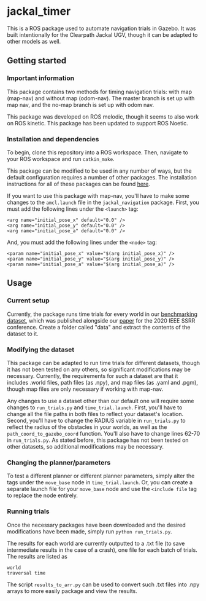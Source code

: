 # jackal_timer
This is a ROS package used to automate navigation trials in Gazebo. It was built intentionally for the Clearpath Jackal UGV, though it can be adapted to other models as well.

## Getting started
### Important information
This package contains two methods for timing navigation trials: with map (map-nav) and without map (odom-nav). The master branch is set up with map nav, and the no-map branch is set up with odom nav.

This package was developed on ROS melodic, though it seems to also work on ROS kinetic. This package has been updated to support ROS Noetic. 

### Installation and dependencies
To begin, clone this repository into a ROS workspace. Then, navigate to your ROS workspace and run `catkin_make`.

This package can be modified to be used in any number of ways, but the default configuration requires a number of other packages. The installation instructions for all of these packages can be found [here](https://gist.github.com/vfdev-5/57a0171d8f5697831dc8d374839bca12).

If you want to use this package with map-nav, you'll have to make some changes to the `amcl.launch` file in the `jackal_navigation` package. First, you must add the following lines under the `<launch>` tag:
```
<arg name="initial_pose_x" default="0.0" />
<arg name="initial_pose_y" default="0.0" />
<arg name="initial_pose_a" default="0.0" />
```
And, you must add the following lines under the `<node>` tag:
```
<param name="initial_pose_x" value="$(arg initial_pose_x)" />
<param name="initial_pose_y" value="$(arg initial_pose_y)" />
<param name="initial_pose_a" value="$(arg initial_pose_a)" />
```

## Usage
### Current setup
Currently, the package runs time trials for every world in our [benchmarking dataset](https://www.cs.utexas.edu/~attruong/metrics_dataset.html), which was published alongside our [paper](https://arxiv.org/pdf/2008.13315.pdf) for the 2020 IEEE SSRR conference. Create a folder called "data" and extract the contents of the dataset to it. 

### Modifying the dataset
This package can be adapted to run time trials for different datasets, though it has not been tested on any others, so significant modifications may be necessary. Currently, the requirements for such a dataset are that it includes .world files, path files (as .npy), and map files (as .yaml and .pgm), though map files are only necessary if working with map-nav.

Any changes to use a dataset other than our default one will require some changes to `run_trials.py` and `time_trial.launch`. First, you'll have to change all the file paths in both files to reflect your dataset's location. Second, you'll have to change the RADIUS variable in `run_trials.py` to reflect the radius of the obstacles in your worlds, as well as the `path_coord_to_gazebo_coord` function. You'll also have to change lines 62-70 in `run_trials.py`. As stated before, this package has not been tested on other datasets, so additional modifications may be necessary.

### Changing the planner/parameters
To test a different planner or different planner parameters, simply alter the tags under the `move_base` node in `time_trial.launch`. Or, you can create a separate launch file for your `move_base` node and use the `<include file` tag to replace the node entirely.

### Running trials
Once the necessary packages have been downloaded and the desired modifications have been made, simply run `python run_trials.py`.

The results for each world are currently outputted to a .txt file (to save intermediate results in the case of a crash), one file for each batch of trials. The results are listed as
```
world 
traversal time
```
The script `results_to_arr.py` can be used to convert such .txt files into .npy arrays to more easily package and view the results.
